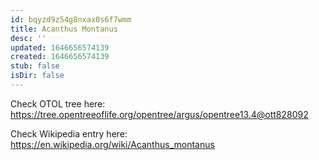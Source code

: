 ```yaml
---
id: bqyzd9z54g8nxax0s6f7wmm
title: Acanthus Montanus
desc: ''
updated: 1646656574139
created: 1646656574139
stub: false
isDir: false
---
```

Check OTOL tree here: https://tree.opentreeoflife.org/opentree/argus/opentree13.4@ott828092


Check Wikipedia entry here: https://en.wikipedia.org/wiki/Acanthus_montanus
